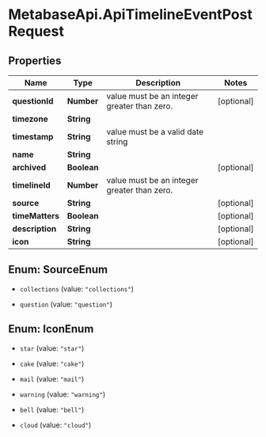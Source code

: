 # MetabaseApi.ApiTimelineEventPostRequest

## Properties

Name | Type | Description | Notes
------------ | ------------- | ------------- | -------------
**questionId** | **Number** | value must be an integer greater than zero. | [optional] 
**timezone** | **String** |  | 
**timestamp** | **String** | value must be a valid date string | 
**name** | **String** |  | 
**archived** | **Boolean** |  | [optional] 
**timelineId** | **Number** | value must be an integer greater than zero. | 
**source** | **String** |  | [optional] 
**timeMatters** | **Boolean** |  | [optional] 
**description** | **String** |  | [optional] 
**icon** | **String** |  | [optional] 



## Enum: SourceEnum


* `collections` (value: `"collections"`)

* `question` (value: `"question"`)





## Enum: IconEnum


* `star` (value: `"star"`)

* `cake` (value: `"cake"`)

* `mail` (value: `"mail"`)

* `warning` (value: `"warning"`)

* `bell` (value: `"bell"`)

* `cloud` (value: `"cloud"`)




